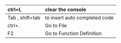  

  

 

           



| ctrl+L | clear the console |
| :--- | :--- |
| Tab , shift+tab  | to insert auto completed code |
| ctrl+. | Go to File |
| F2 | Go to Function Definition |



